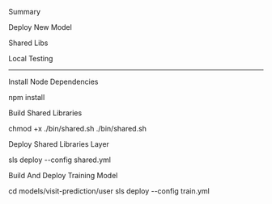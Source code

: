 Summary

Deploy New Model

Shared Libs

Local Testing

------------------------

Install Node Dependencies

npm install

Build Shared Libraries

chmod +x ./bin/shared.sh
./bin/shared.sh

Deploy Shared Libraries Layer

sls deploy --config shared.yml

Build And Deploy Training Model

cd models/visit-prediction/user
sls deploy --config train.yml